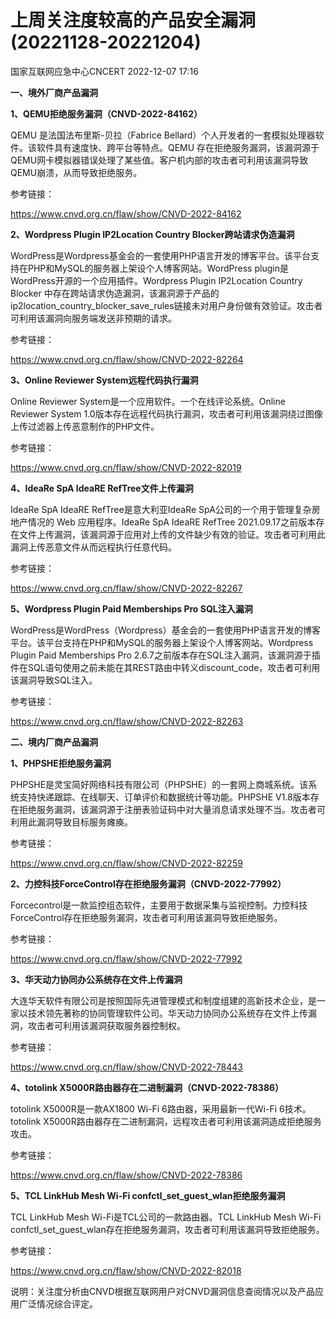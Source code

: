 #  上周关注度较高的产品安全漏洞(20221128-20221204)   
 国家互联网应急中心CNCERT   2022-12-07 17:16  
  
**一、境外厂商产品漏洞**  
  
**1、QEMU拒绝服务漏洞（CNVD-2022-84162）**  
  
QEMU 是法国法布里斯-贝拉（Fabrice Bellard）个人开发者的一套模拟处理器软件。该软件具有速度快、跨平台等特点。QEMU 存在拒绝服务漏洞，该漏洞源于QEMU网卡模拟器错误处理了某些值。客户机内部的攻击者可利用该漏洞导致QEMU崩溃，从而导致拒绝服务。  
  
参考链接：  
  
https://www.cnvd.org.cn/flaw/show/CNVD-2022-84162  
  
**2、Wordpress Plugin IP2Location Country Blocker跨站请求伪造漏洞**  
  
WordPress是Wordpress基金会的一套使用PHP语言开发的博客平台。该平台支持在PHP和MySQL的服务器上架设个人博客网站。WordPress plugin是WordPress开源的一个应用插件。Wordpress Plugin
IP2Location Country Blocker 中存在跨站请求伪造漏洞，该漏洞源于产品的ip2location_country_blocker_save_rules链接未对用户身份做有效验证。攻击者可利用该漏洞向服务端发送非预期的请求。  
  
参考链接：  
  
https://www.cnvd.org.cn/flaw/show/CNVD-2022-82264  
  
**3、Online Reviewer System远程代码执行漏洞**  
  
Online Reviewer System是一个应用软件。一个在线评论系统。Online Reviewer System 1.0版本存在远程代码执行漏洞，攻击者可利用该漏洞绕过图像上传过滤器上传恶意制作的PHP文件。  
  
参考链接：  
  
https://www.cnvd.org.cn/flaw/show/CNVD-2022-82019  
  
**4、IdeaRe SpA IdeaRE RefTree文件上传漏洞**  
  
IdeaRe SpA IdeaRE RefTree是意大利亚IdeaRe SpA公司的一个用于管理复杂房地产情况的 Web 应用程序。IdeaRe SpA IdeaRE RefTree
2021.09.17之前版本存在文件上传漏洞，该漏洞源于应用对上传的文件缺少有效的验证。攻击者可利用此漏洞上传恶意文件从而远程执行任意代码。  
  
参考链接：  
  
https://www.cnvd.org.cn/flaw/show/CNVD-2022-82267  
  
**5、Wordpress Plugin Paid Memberships Pro SQL注入漏洞**  
  
WordPress是WordPress（Wordpress）基金会的一套使用PHP语言开发的博客平台。该平台支持在PHP和MySQL的服务器上架设个人博客网站。Wordpress Plugin Paid
Memberships Pro 2.6.7之前版本存在SQL注入漏洞，该漏洞源于插件在SQL语句使用之前未能在其REST路由中转义discount_code，攻击者可利用该漏洞导致SQL注入。  
  
参考链接：  
  
https://www.cnvd.org.cn/flaw/show/CNVD-2022-82263  
  
  
**二、境内厂商产品漏洞**  
  
**1、PHPSHE拒绝服务漏洞**  
  
PHPSHE是灵宝简好网络科技有限公司（PHPSHE）的一套网上商城系统。该系统支持快递跟踪、在线聊天、订单评价和数据统计等功能。PHPSHE V1.8版本存在拒绝服务漏洞，该漏洞源于注册表验证码中对大量消息请求处理不当。攻击者可利用此漏洞导致目标服务瘫痪。  
  
参考链接：  
  
https://www.cnvd.org.cn/flaw/show/CNVD-2022-82259  
  
**2、力控科技ForceControl存在拒绝服务漏洞（CNVD-2022-77992）**  
  
Forcecontrol是一款监控组态软件，主要用于数据采集与监视控制。力控科技ForceControl存在拒绝服务漏洞，攻击者可利用该漏洞导致拒绝服务。  
  
参考链接：  
  
https://www.cnvd.org.cn/flaw/show/CNVD-2022-77992  
  
**3、华天动力协同办公系统存在文件上传漏洞**  
  
大连华天软件有限公司是按照国际先进管理模式和制度组建的高新技术企业，是一家以技术领先著称的协同管理软件公司。华天动力协同办公系统存在文件上传漏洞，攻击者可利用该漏洞获取服务器控制权。  
  
参考链接：  
  
https://www.cnvd.org.cn/flaw/show/CNVD-2022-78443  
  
**4、totolink X5000R路由器存在二进制漏洞（CNVD-2022-78386）**  
  
totolink X5000R是一款AX1800 Wi-Fi 6路由器，采用最新一代Wi-Fi 6技术。totolink X5000R路由器存在二进制漏洞，远程攻击者可利用该漏洞造成拒绝服务攻击。  
  
参考链接：  
  
https://www.cnvd.org.cn/flaw/show/CNVD-2022-78386  
  
**5、TCL LinkHub Mesh Wi-Fi confctl_set_guest_wlan拒绝服务漏洞**  
  
TCL LinkHub Mesh Wi-Fi是TCL公司的一款路由器。TCL LinkHub Mesh Wi-Fi
confctl_set_guest_wlan存在拒绝服务漏洞，攻击者可利用该漏洞导致拒绝服务。  
  
参考链接：  
  
https://www.cnvd.org.cn/flaw/show/CNVD-2022-82018  
  
  
说明：关注度分析由CNVD根据互联网用户对CNVD漏洞信息查阅情况以及产品应用广泛情况综合评定。  
  
  

